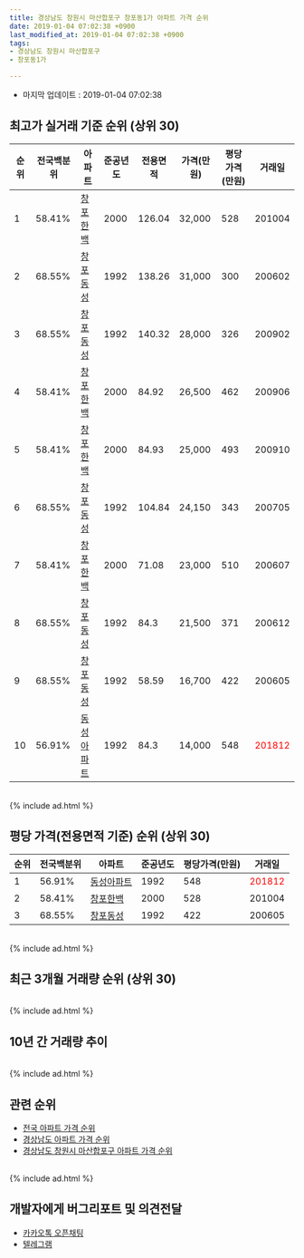 ```yaml
---
title: 경상남도 창원시 마산합포구 창포동1가 아파트 가격 순위
date: 2019-01-04 07:02:38 +0900
last_modified_at: 2019-01-04 07:02:38 +0900
tags:
- 경상남도 창원시 마산합포구
- 창포동1가

---
```


* 마지막 업데이트 : 2019-01-04 07:02:38

## 최고가 실거래 기준 순위 (상위 30)


|순위|전국백분위|아파트|준공년도|전용면적|가격(만원)|평당가격(만원)|거래일|
|---|---|---|---|---|---|---|---|
|1|58.41%|[창포한백](https://search.naver.com/search.naver?query=%EA%B2%BD%EC%83%81%EB%82%A8%EB%8F%84+%EC%B0%BD%EC%9B%90%EC%8B%9C+%EB%A7%88%EC%82%B0%ED%95%A9%ED%8F%AC%EA%B5%AC+%EC%B0%BD%ED%8F%AC%EB%8F%991%EA%B0%80+%EC%B0%BD%ED%8F%AC%ED%95%9C%EB%B0%B1)|2000|126.04|32,000|528|201004|
|2|68.55%|[창포동성](https://search.naver.com/search.naver?query=%EA%B2%BD%EC%83%81%EB%82%A8%EB%8F%84+%EC%B0%BD%EC%9B%90%EC%8B%9C+%EB%A7%88%EC%82%B0%ED%95%A9%ED%8F%AC%EA%B5%AC+%EC%B0%BD%ED%8F%AC%EB%8F%991%EA%B0%80+%EC%B0%BD%ED%8F%AC%EB%8F%99%EC%84%B1)|1992|138.26|31,000|300|200602|
|3|68.55%|[창포동성](https://search.naver.com/search.naver?query=%EA%B2%BD%EC%83%81%EB%82%A8%EB%8F%84+%EC%B0%BD%EC%9B%90%EC%8B%9C+%EB%A7%88%EC%82%B0%ED%95%A9%ED%8F%AC%EA%B5%AC+%EC%B0%BD%ED%8F%AC%EB%8F%991%EA%B0%80+%EC%B0%BD%ED%8F%AC%EB%8F%99%EC%84%B1)|1992|140.32|28,000|326|200902|
|4|58.41%|[창포한백](https://search.naver.com/search.naver?query=%EA%B2%BD%EC%83%81%EB%82%A8%EB%8F%84+%EC%B0%BD%EC%9B%90%EC%8B%9C+%EB%A7%88%EC%82%B0%ED%95%A9%ED%8F%AC%EA%B5%AC+%EC%B0%BD%ED%8F%AC%EB%8F%991%EA%B0%80+%EC%B0%BD%ED%8F%AC%ED%95%9C%EB%B0%B1)|2000|84.92|26,500|462|200906|
|5|58.41%|[창포한백](https://search.naver.com/search.naver?query=%EA%B2%BD%EC%83%81%EB%82%A8%EB%8F%84+%EC%B0%BD%EC%9B%90%EC%8B%9C+%EB%A7%88%EC%82%B0%ED%95%A9%ED%8F%AC%EA%B5%AC+%EC%B0%BD%ED%8F%AC%EB%8F%991%EA%B0%80+%EC%B0%BD%ED%8F%AC%ED%95%9C%EB%B0%B1)|2000|84.93|25,000|493|200910|
|6|68.55%|[창포동성](https://search.naver.com/search.naver?query=%EA%B2%BD%EC%83%81%EB%82%A8%EB%8F%84+%EC%B0%BD%EC%9B%90%EC%8B%9C+%EB%A7%88%EC%82%B0%ED%95%A9%ED%8F%AC%EA%B5%AC+%EC%B0%BD%ED%8F%AC%EB%8F%991%EA%B0%80+%EC%B0%BD%ED%8F%AC%EB%8F%99%EC%84%B1)|1992|104.84|24,150|343|200705|
|7|58.41%|[창포한백](https://search.naver.com/search.naver?query=%EA%B2%BD%EC%83%81%EB%82%A8%EB%8F%84+%EC%B0%BD%EC%9B%90%EC%8B%9C+%EB%A7%88%EC%82%B0%ED%95%A9%ED%8F%AC%EA%B5%AC+%EC%B0%BD%ED%8F%AC%EB%8F%991%EA%B0%80+%EC%B0%BD%ED%8F%AC%ED%95%9C%EB%B0%B1)|2000|71.08|23,000|510|200607|
|8|68.55%|[창포동성](https://search.naver.com/search.naver?query=%EA%B2%BD%EC%83%81%EB%82%A8%EB%8F%84+%EC%B0%BD%EC%9B%90%EC%8B%9C+%EB%A7%88%EC%82%B0%ED%95%A9%ED%8F%AC%EA%B5%AC+%EC%B0%BD%ED%8F%AC%EB%8F%991%EA%B0%80+%EC%B0%BD%ED%8F%AC%EB%8F%99%EC%84%B1)|1992|84.3|21,500|371|200612|
|9|68.55%|[창포동성](https://search.naver.com/search.naver?query=%EA%B2%BD%EC%83%81%EB%82%A8%EB%8F%84+%EC%B0%BD%EC%9B%90%EC%8B%9C+%EB%A7%88%EC%82%B0%ED%95%A9%ED%8F%AC%EA%B5%AC+%EC%B0%BD%ED%8F%AC%EB%8F%991%EA%B0%80+%EC%B0%BD%ED%8F%AC%EB%8F%99%EC%84%B1)|1992|58.59|16,700|422|200605|
|10|56.91%|[동성아파트](https://search.naver.com/search.naver?query=%EA%B2%BD%EC%83%81%EB%82%A8%EB%8F%84+%EC%B0%BD%EC%9B%90%EC%8B%9C+%EB%A7%88%EC%82%B0%ED%95%A9%ED%8F%AC%EA%B5%AC+%EC%B0%BD%ED%8F%AC%EB%8F%991%EA%B0%80+%EB%8F%99%EC%84%B1%EC%95%84%ED%8C%8C%ED%8A%B8)|1992|84.3|14,000|548|<span style="color:red">201812</span>|


<br>
{% include ad.html %}
<br>

## 평당 가격(전용면적 기준) 순위 (상위 30)


|순위|전국백분위|아파트|준공년도|평당가격(만원)|거래일|
|---|---|---|---|---|---|
|1|56.91%|[동성아파트](https://search.naver.com/search.naver?query=%EA%B2%BD%EC%83%81%EB%82%A8%EB%8F%84+%EC%B0%BD%EC%9B%90%EC%8B%9C+%EB%A7%88%EC%82%B0%ED%95%A9%ED%8F%AC%EA%B5%AC+%EC%B0%BD%ED%8F%AC%EB%8F%991%EA%B0%80+%EB%8F%99%EC%84%B1%EC%95%84%ED%8C%8C%ED%8A%B8)|1992|548|<span style="color:red">201812</span>|
|2|58.41%|[창포한백](https://search.naver.com/search.naver?query=%EA%B2%BD%EC%83%81%EB%82%A8%EB%8F%84+%EC%B0%BD%EC%9B%90%EC%8B%9C+%EB%A7%88%EC%82%B0%ED%95%A9%ED%8F%AC%EA%B5%AC+%EC%B0%BD%ED%8F%AC%EB%8F%991%EA%B0%80+%EC%B0%BD%ED%8F%AC%ED%95%9C%EB%B0%B1)|2000|528|201004|
|3|68.55%|[창포동성](https://search.naver.com/search.naver?query=%EA%B2%BD%EC%83%81%EB%82%A8%EB%8F%84+%EC%B0%BD%EC%9B%90%EC%8B%9C+%EB%A7%88%EC%82%B0%ED%95%A9%ED%8F%AC%EA%B5%AC+%EC%B0%BD%ED%8F%AC%EB%8F%991%EA%B0%80+%EC%B0%BD%ED%8F%AC%EB%8F%99%EC%84%B1)|1992|422|200605|


<br>
{% include ad.html %}
<br>

## 최근 3개월 거래량 순위 (상위 30)


<div style="width:100%;">
    <canvas id="deal_count_ranking" height="250"></canvas>
</div>


<script>
new Chart(document.getElementById("deal_count_ranking"), {
    type: 'horizontalBar',
    data: {
        labels: ['창포동성', '동성아파트'],
        datasets: [{
            label: '실거래 수',
            data: [1, 1],
            borderColor: "rgba(255, 0, 128, 1)",
            backgroundColor: "rgba(255, 0, 128, 0.5)",
            fill: false,
        }]
    },
    options: {
        responsive: true,
        title: {
            display: true,
            text: '최근 3개월 거래량 순위'
        },
        tooltips: {
            mode: 'index',
            intersect: false,
            callbacks: {
                title: function(tooltipItems, data) {
                    return "실거래 수:";
                },
                label: function(tooltipItem, data) {
                    return data.labels[tooltipItem.index] + ": " + tooltipItem.xLabel;
                }
            }
        },
        hover: {
            mode: 'nearest',
            intersect: true
        },
        scales: {
            xAxes: [{
                display: true,
                scaleLabel: {
                    display: true,
                    labelString: '실거래 수'
                },
                ticks: {
                    suggestedMin: 0,
                }
            }],
            yAxes: [{
                display: true,
                ticks: {
                    autoSkip: false,
                    callback: function(value, index, values) {
                        if (value.length > 15)
                            return value.substr(0, 13) + "...";
                        else
                            return value;
                    }
                },
                scaleLabel: {
                    display: false,
                }
            }]
        }
    }
});

</script>


<br>
{% include ad.html %}
<br>

## 10년 간 거래량 추이


<div style="width:100%;">
    <canvas id="deal_progress" height="250"></canvas>
</div>

<script>
new Chart(document.getElementById("deal_progress"), {
    type: 'line',
    data: {
        labels: ['200901','200902','200903','200904','200905','200906','200907','200908','200909','200910','200911','200912','201001','201002','201003','201004','201005','201006','201007','201008','201009','201010','201011','201012','201101','201102','201103','201104','201105','201106','201107','201108','201109','201110','201111','201112','201201','201202','201203','201204','201205','201206','201207','201208','201209','201210','201211','201212','201301','201302','201303','201304','201305','201306','201307','201308','201309','201310','201311','201312','201401','201402','201403','201404','201405','201406','201407','201408','201409','201410','201411','201412','201501','201502','201503','201504','201505','201506','201507','201508','201509','201510','201511','201512','201601','201602','201603','201604','201605','201606','201607','201608','201609','201610','201611','201612','201701','201702','201703','201704','201705','201706','201707','201708','201709','201710','201711','201712','201801','201802','201803','201804','201805','201806','201807','201808','201809','201810','201811','201812','201901'],
        datasets: [{
            label: '실거래 수',
            pointRadius: 1,
            data: [3, 3, 1, 6, 2, 2, 3, 1, 2, 3, 2, 1, 2, 3, 1, 4, 5, 5, 2, 4, 0, 5, 5, 3, 2, 2, 3, 3, 0, 1, 1, 2, 2, 3, 4, 2, 1, 4, 2, 1, 2, 1, 0, 1, 1, 0, 2, 5, 1, 2, 4, 3, 1, 2, 1, 0, 6, 3, 4, 2, 2, 2, 0, 2, 1, 2, 3, 0, 1, 1, 0, 1, 2, 1, 3, 4, 6, 1, 0, 0, 1, 3, 0, 1, 1, 1, 1, 2, 1, 2, 0, 3, 1, 2, 0, 0, 1, 1, 2, 2, 1, 1, 2, 1, 1, 3, 0, 1, 0, 1, 0, 3, 2, 0, 3, 1, 0, 4, 0, 2, 0],
            borderColor: "rgba(255, 201, 14, 1)",
            backgroundColor: "rgba(255, 201, 14, 0.5)",
            fill: true,
        }]
    },
    options: {
        responsive: true,
        title: {
            display: true,
            text: '10년간 거래량 추이'
        },
        tooltips: {
            mode: 'index',
            intersect: false,
        },
        hover: {
            mode: 'nearest',
            intersect: true
        },
        scales: {
            xAxes: [{
                display: true,
                scaleLabel: {
                    display: true,
                    labelString: '년/월'
                }
            }],
            yAxes: [{
                display: true,
                ticks: {
                    suggestedMin: 0,
                },
                scaleLabel: {
                    display: true,
                    labelString: '실거래 수'
                }
            }]
        }
    }
});

</script>


<br>
{% include ad.html %}
<br>

## 관련 순위

- [전국 아파트 가격 순위](https://inasie.github.io/apt-ranking/전국)
- [경상남도 아파트 가격 순위](https://inasie.github.io/apt-ranking/경상남도)
- [경상남도 창원시 마산합포구 아파트 가격 순위](https://inasie.github.io/apt-ranking/경상남도-창원시-마산합포구)


<br>
{% include ad.html %}
<br>

## 개발자에게 버그리포트 및 의견전달

- [카카오톡 오픈채팅](https://open.kakao.com/o/gLJUAP4)
- [텔레그램](https://t.me/inasie)

